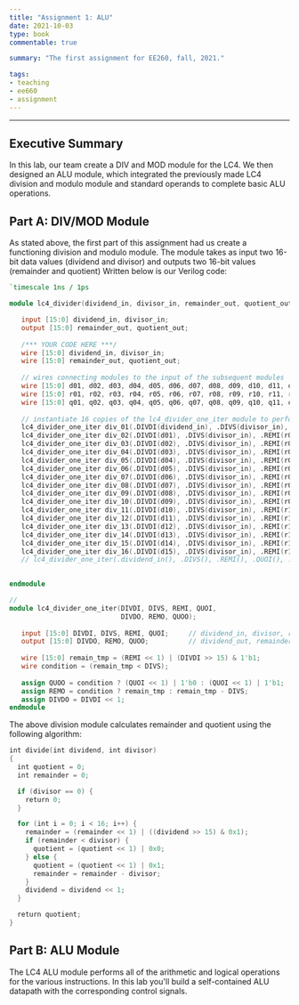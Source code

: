 ```yaml
---
title: "Assignment 1: ALU"
date: 2021-10-03
type: book
commentable: true

summary: "The first assignment for EE260, fall, 2021."

tags:
- teaching
- ee660
- assignment
---
```


***
## Executive Summary
In this lab, our team create a DIV and MOD module for the LC4. We then designed an ALU module, which integrated the previously made LC4 division and modulo module and standard operands to complete basic ALU operations. 

## Part A: DIV/MOD Module
As stated above, the first part of this assignment had us create a functioning division and modulo module. The module takes as input two 16-bit data values (dividend and divisor) and outputs two 16-bit values (remainder and quotient)
Written below is our Verilog code:

```Verilog
`timescale 1ns / 1ps

module lc4_divider(dividend_in, divisor_in, remainder_out, quotient_out);

   input [15:0] dividend_in, divisor_in;
   output [15:0] remainder_out, quotient_out;
   
   /*** YOUR CODE HERE ***/
   wire [15:0] dividend_in, divisor_in;
   wire [15:0] remainder_out, quotient_out;
   
   // wires connecting modules to the input of the subsequent modules
   wire [15:0] d01, d02, d03, d04, d05, d06, d07, d08, d09, d10, d11, d12, d13, d14, d15, d_out;
   wire [15:0] r01, r02, r03, r04, r05, r06, r07, r08, r09, r10, r11, r12, r13, r14, r15, r_out;
   wire [15:0] q01, q02, q03, q04, q05, q06, q07, q08, q09, q10, q11, q12, q13, q14, q15, q_out;
   
   // instantiate 16 copies of the lc4_divider_one_iter module to perform a full 16-bit division
   lc4_divider_one_iter div_01(.DIVDI(dividend_in), .DIVS(divisor_in), .REMI(16'd0), .QUOI(16'd0), .DIVDO(d01), .REMO(r01), .QUOO(q01));
   lc4_divider_one_iter div_02(.DIVDI(d01), .DIVS(divisor_in), .REMI(r01), .QUOI(q01), .DIVDO(d02), .REMO(r02), .QUOO(q02));
   lc4_divider_one_iter div_03(.DIVDI(d02), .DIVS(divisor_in), .REMI(r02), .QUOI(q02), .DIVDO(d03), .REMO(r03), .QUOO(q03));
   lc4_divider_one_iter div_04(.DIVDI(d03), .DIVS(divisor_in), .REMI(r03), .QUOI(q03), .DIVDO(d04), .REMO(r04), .QUOO(q04));
   lc4_divider_one_iter div_05(.DIVDI(d04), .DIVS(divisor_in), .REMI(r04), .QUOI(q04), .DIVDO(d05), .REMO(r05), .QUOO(q05));
   lc4_divider_one_iter div_06(.DIVDI(d05), .DIVS(divisor_in), .REMI(r05), .QUOI(q05), .DIVDO(d06), .REMO(r06), .QUOO(q06));
   lc4_divider_one_iter div_07(.DIVDI(d06), .DIVS(divisor_in), .REMI(r06), .QUOI(q06), .DIVDO(d07), .REMO(r07), .QUOO(q07));
   lc4_divider_one_iter div_08(.DIVDI(d07), .DIVS(divisor_in), .REMI(r07), .QUOI(q07), .DIVDO(d08), .REMO(r08), .QUOO(q08));
   lc4_divider_one_iter div_09(.DIVDI(d08), .DIVS(divisor_in), .REMI(r08), .QUOI(q08), .DIVDO(d09), .REMO(r09), .QUOO(q09));
   lc4_divider_one_iter div_10(.DIVDI(d09), .DIVS(divisor_in), .REMI(r09), .QUOI(q09), .DIVDO(d10), .REMO(r10), .QUOO(q10));
   lc4_divider_one_iter div_11(.DIVDI(d10), .DIVS(divisor_in), .REMI(r10), .QUOI(q10), .DIVDO(d11), .REMO(r11), .QUOO(q11));
   lc4_divider_one_iter div_12(.DIVDI(d11), .DIVS(divisor_in), .REMI(r11), .QUOI(q11), .DIVDO(d12), .REMO(r12), .QUOO(q12));
   lc4_divider_one_iter div_13(.DIVDI(d12), .DIVS(divisor_in), .REMI(r12), .QUOI(q12), .DIVDO(d13), .REMO(r13), .QUOO(q13));
   lc4_divider_one_iter div_14(.DIVDI(d13), .DIVS(divisor_in), .REMI(r13), .QUOI(q13), .DIVDO(d14), .REMO(r14), .QUOO(q14));
   lc4_divider_one_iter div_15(.DIVDI(d14), .DIVS(divisor_in), .REMI(r14), .QUOI(q14), .DIVDO(d15), .REMO(r15), .QUOO(q15));
   lc4_divider_one_iter div_16(.DIVDI(d15), .DIVS(divisor_in), .REMI(r15), .QUOI(q15), .DIVDO(d_out), .REMO(remainder_out), .QUOO(quotient_out));
   // lc4_divider_one_iter(.dividend_in(), .DIVS(), .REMI(), .QUOI(), .DIVDO(), .remainder_out(), .quotient_out());

   
endmodule

// 
module lc4_divider_one_iter(DIVDI, DIVS, REMI, QUOI,
                            DIVDO, REMO, QUOO);
                            
   input [15:0] DIVDI, DIVS, REMI, QUOI;     // dividend_in, divisor, remainder_in, quotient_in
   output [15:0] DIVDO, REMO, QUOO;          // dividend_out, remainder_out, quotient_out
   
   wire [15:0] remain_tmp = (REMI << 1) | (DIVDI >> 15) & 1'b1;         // 
   wire condition = (remain_tmp < DIVS);                                // conditional value signaling whether to update remainder_out or not
   
   assign QUOO = condition ? (QUOI << 1) | 1'b0 : (QUOI << 1) | 1'b1;   // perform OR operation on 15-bits of the 16-bit quotient_in value with a bit-wise 0 or 1 depending on the value of the condition
   assign REMO = condition ? remain_tmp : remain_tmp - DIVS;            // if the condition is false, update the value of remainder_out, otherwise use the remain_tmp value
   assign DIVDO = DIVDI << 1;                                  
endmodule 
```

The above division module calculates remainder and quotient using the following algorithm:

```Verilog
int divide(int dividend, int divisor)
{
  int quotient = 0;
  int remainder = 0;

  if (divisor == 0) {
    return 0;
  }

  for (int i = 0; i < 16; i++) {
    remainder = (remainder << 1) | ((dividend >> 15) & 0x1);
    if (remainder < divisor) {
      quotient = (quotient << 1) | 0x0;
    } else {
      quotient = (quotient << 1) | 0x1;
      remainder = remainder - divisor;
    }
    dividend = dividend << 1;
  }

  return quotient;
}
```
## Part B: ALU Module
The LC4 ALU module performs all of the arithmetic and logical operations for the various instructions. In this lab you'll build a self-contained ALU datapath with the corresponding control signals.

